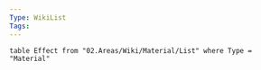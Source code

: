 ```yaml
---
Type: WikiList
Tags:
---
```


```dataview
table Effect from "02.Areas/Wiki/Material/List" where Type = "Material"
```